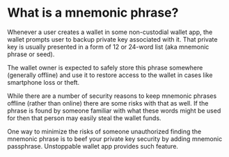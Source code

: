 # What is a mnemonic phrase?

Whenever a user creates a wallet in some non-custodial wallet app, the wallet prompts user to backup private key associated with it. That private key is usually presented in a form of 12 or 24-word list (aka mnemonic phrase or seed).

The wallet owner is expected to safely store this phrase somewhere (generally offline) and use it to restore access to the wallet in cases like smartphone loss or theft.

While there are a number of security reasons to keep mnemonic phrases offline (rather than online) there are some risks with that as well. If the phrase is found by someone familiar with what these words might be used for then that person may easily steal the wallet funds.

One way to minimize the risks of someone unauthorized finding the mnemonic phrase is to beef your private key security by adding mnemonic passphrase. Unstoppable wallet app provides such feature.

